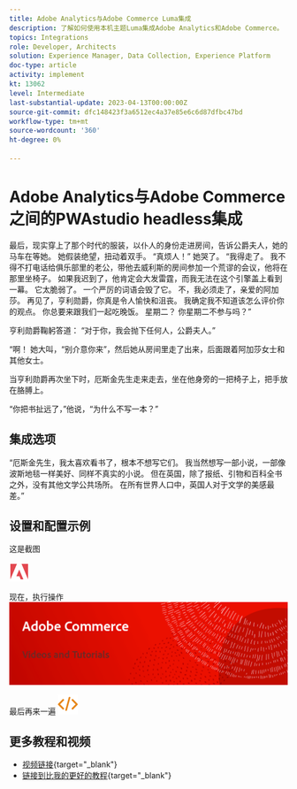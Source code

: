 ```yaml
---
title: Adobe Analytics与Adobe Commerce Luma集成
description: 了解如何使用本机主题Luma集成Adobe Analytics和Adobe Commerce。
topics: Integrations
role: Developer, Architects
solution: Experience Manager, Data Collection, Experience Platform
doc-type: article
activity: implement
kt: 13062
level: Intermediate
last-substantial-update: 2023-04-13T00:00:00Z
source-git-commit: dfc148423f3a6512ec4a37e85e6c6d87dfbc47bd
workflow-type: tm+mt
source-wordcount: '360'
ht-degree: 0%

---
```



# Adobe Analytics与Adobe Commerce之间的PWAstudio headless集成

最后，现实穿上了那个时代的服装，以仆人的身份走进房间，告诉公爵夫人，她的马车在等她。 她假装绝望，扭动着双手。 “真烦人！” 她哭了。 “我得走了。 我不得不打电话给俱乐部里的老公，带他去威利斯的房间参加一个荒谬的会议，他将在那里坐椅子。 如果我迟到了，他肯定会大发雷霆，而我无法在这个引擎盖上看到一幕。 它太脆弱了。 一个严厉的词语会毁了它。 不，我必须走了，亲爱的阿加莎。 再见了，亨利勋爵，你真是令人愉快和沮丧。 我确定我不知道该怎么评价你的观点。 你总要来跟我们一起吃晚饭。 星期二？ 你星期二不参与吗？”

亨利勋爵鞠躬答道： “对于你，我会抛下任何人，公爵夫人。”

“啊！ 她大叫，“别介意你来”，然后她从房间里走了出来，后面跟着阿加莎女士和其他女士。

当亨利勋爵再次坐下时，厄斯金先生走来走去，坐在他身旁的一把椅子上，把手放在胳膊上。

“你把书扯远了，”他说，“为什么不写一本？”

## 集成选项

“厄斯金先生，我太喜欢看书了，根本不想写它们。 我当然想写一部小说，一部像波斯地毯一样美好、同样不真实的小说。 但在英国，除了报纸、引物和百科全书之外，没有其他文学公共场所。 在所有世界人口中，英国人对于文学的美感最差。”


## 设置和配置示例

这是截图

![屏幕快照1](/help/assets/adobe-logo.svg)

现在，执行操作
![屏幕快照2](/help/assets/banner-videos-home.png)

最后再来一遍
![最后一个屏幕快照](/help/assets/open-source.svg)

## 更多教程和视频

* [视频链接](https://example.com){target="_blank"}
* [链接到比我的更好的教程](https://example.com){target="_blank"}
